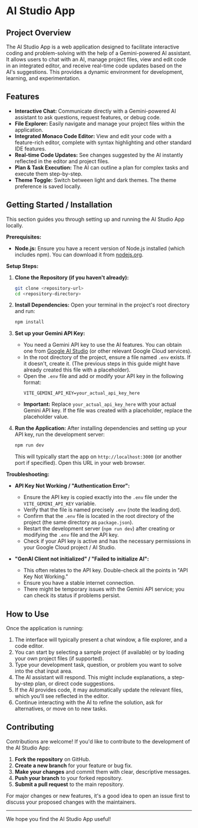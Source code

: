 # AI Studio App

## Project Overview

The AI Studio App is a web application designed to facilitate interactive coding and problem-solving with the help of a Gemini-powered AI assistant. It allows users to chat with an AI, manage project files, view and edit code in an integrated editor, and receive real-time code updates based on the AI's suggestions. This provides a dynamic environment for development, learning, and experimentation.

## Features

*   **Interactive Chat:** Communicate directly with a Gemini-powered AI assistant to ask questions, request features, or debug code.
*   **File Explorer:** Easily navigate and manage your project files within the application.
*   **Integrated Monaco Code Editor:** View and edit your code with a feature-rich editor, complete with syntax highlighting and other standard IDE features.
*   **Real-time Code Updates:** See changes suggested by the AI instantly reflected in the editor and project files.
*   **Plan & Task Execution:** The AI can outline a plan for complex tasks and execute them step-by-step.
*   **Theme Toggle:** Switch between light and dark themes. The theme preference is saved locally.

## Getting Started / Installation

This section guides you through setting up and running the AI Studio App locally.

**Prerequisites:**

*   **Node.js:** Ensure you have a recent version of Node.js installed (which includes npm). You can download it from [nodejs.org](https://nodejs.org/).

**Setup Steps:**

1.  **Clone the Repository (if you haven't already):**
    ```bash
    git clone <repository-url>
    cd <repository-directory>
    ```

2.  **Install Dependencies:**
    Open your terminal in the project's root directory and run:
    ```bash
    npm install
    ```

3.  **Set up your Gemini API Key:**
    *   You need a Gemini API key to use the AI features. You can obtain one from [Google AI Studio](https://aistudio.google.com/app/apikey) (or other relevant Google Cloud services).
    *   In the root directory of the project, ensure a file named `.env` exists. If it doesn't, create it. (The previous steps in this guide might have already created this file with a placeholder).
    *   Open the `.env` file and add or modify your API key in the following format:
        ```env
        VITE_GEMINI_API_KEY=your_actual_api_key_here
        ```
    *   **Important:** Replace `your_actual_api_key_here` with your actual Gemini API key. If the file was created with a placeholder, replace the placeholder value.

4.  **Run the Application:**
    After installing dependencies and setting up your API key, run the development server:
    ```bash
    npm run dev
    ```
    This will typically start the app on `http://localhost:3000` (or another port if specified). Open this URL in your web browser.

**Troubleshooting:**

*   **API Key Not Working / "Authentication Error":**
    *   Ensure the API key is copied exactly into the `.env` file under the `VITE_GEMINI_API_KEY` variable.
    *   Verify that the file is named precisely `.env` (note the leading dot).
    *   Confirm that the `.env` file is located in the root directory of the project (the same directory as `package.json`).
    *   Restart the development server (`npm run dev`) after creating or modifying the `.env` file and the API key.
    *   Check if your API key is active and has the necessary permissions in your Google Cloud project / AI Studio.

*   **"GenAI Client not initialized" / "Failed to initialize AI":**
    *   This often relates to the API key. Double-check all the points in "API Key Not Working."
    *   Ensure you have a stable internet connection.
    *   There might be temporary issues with the Gemini API service; you can check its status if problems persist.

## How to Use

Once the application is running:

1.  The interface will typically present a chat window, a file explorer, and a code editor.
2.  You can start by selecting a sample project (if available) or by loading your own project files (if supported).
3.  Type your development task, question, or problem you want to solve into the chat input area.
4.  The AI assistant will respond. This might include explanations, a step-by-step plan, or direct code suggestions.
5.  If the AI provides code, it may automatically update the relevant files, which you'll see reflected in the editor.
6.  Continue interacting with the AI to refine the solution, ask for alternatives, or move on to new tasks.

## Contributing

Contributions are welcome! If you'd like to contribute to the development of the AI Studio App:

1.  **Fork the repository** on GitHub.
2.  **Create a new branch** for your feature or bug fix.
3.  **Make your changes** and commit them with clear, descriptive messages.
4.  **Push your branch** to your forked repository.
5.  **Submit a pull request** to the main repository.

For major changes or new features, it's a good idea to open an issue first to discuss your proposed changes with the maintainers.

---

We hope you find the AI Studio App useful!
